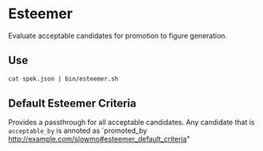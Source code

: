 # Esteemer

Evaluate acceptable candidates for promotion to figure generation.

## Use

```bash
cat spek.json | bin/esteemer.sh
```

## Default Esteemer Criteria
Provides a passthrough for all acceptable candidates.
Any candidate that is `acceptable_by` is annoted as `promoted_by http://example.com/slowmo#esteemer_default_criteria"
